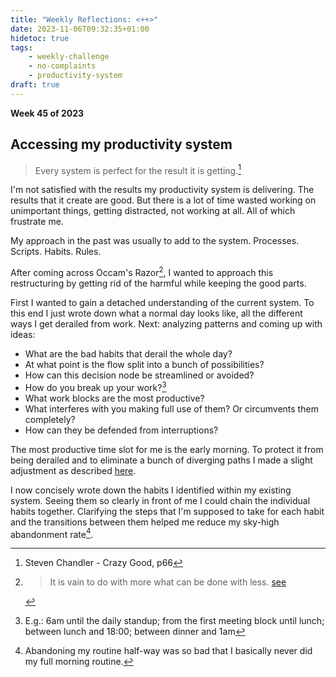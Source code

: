 ```yaml
---
title: "Weekly Reflections: <++>"
date: 2023-11-06T09:32:35+01:00
hidetoc: true
tags:
    - weekly-challenge
    - no-complaints
    - productivity-system
draft: true
---
```


**Week 45 of 2023**

## Accessing my productivity system

> Every system is perfect for the result it is getting.[^s]

I'm not satisfied with the results my productivity system is delivering.
The results that it create are good.
But there is a lot of time wasted working on unimportant things, getting
distracted, not working at all.
All of which frustrate me.

My approach in the past was usually to add to the system.
Processes. Scripts. Habits. Rules.

After coming across Occam's Razor[^occam_razor],
I wanted to approach this restructuring by getting rid of the harmful while
keeping the good parts.

First I wanted to gain a detached understanding of the current system.
To this end I just wrote down what a normal day looks like, all the different
ways I get derailed from work.
Next: analyzing patterns and coming up with ideas:
- What are the bad habits that derail the whole day?
- At what point is the flow split into a bunch of possibilities?
- How can this decision node be streamlined or avoided?
- How do you break up your work?[^bw]
- What work blocks are the most productive?
- What interferes with you making full use of them? Or circumvents them
completely?
- How can they be defended from interruptions?

The most productive time slot for me is the early morning.
To protect it from being derailed and to eliminate a bunch of diverging paths I
made a slight adjustment as described [here](/blog/weekly-challenge-2023-44/).

I now concisely wrote down the habits I identified within my existing system.
Seeing them so clearly in front of me I could chain the individual habits
together. Clarifying the steps that I'm supposed to take for each habit and
the transitions between them helped me reduce my sky-high abandonment rate[^1].

[^1]: Abandoning my routine half-way was so bad that I basically never did my
    full morning routine.
[^bw]: E.g.: 6am until the daily standup; from the first meeting block until lunch;
    between lunch and 18:00; between dinner and 1am
[^occam_razor]: > It is vain to do with more what can be done with less. [see](https://en.wikipedia.org/wiki/Occam's_razor)
[^s]: Steven Chandler - Crazy Good, p66
[^nocomplaints]: See [challenge definition](/blog/weekly-challenge-2023-43) for No complaints
